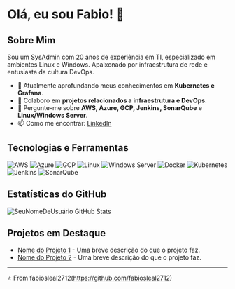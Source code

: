 # Olá, eu sou Fabio! 👋

## Sobre Mim
Sou um SysAdmin com 20 anos de experiência em TI, especializado em ambientes Linux e Windows. Apaixonado por infraestrutura de rede e entusiasta da cultura DevOps.

- 🌱 Atualmente aprofundando meus conhecimentos em **Kubernetes e Grafana**.
- 👯 Colaboro em **projetos relacionados a infraestrutura e DevOps**.
- 💬 Pergunte-me sobre **AWS, Azure, GCP, Jenkins, SonarQube** e **Linux/Windows Server**.
- 📫 Como me encontrar: [LinkedIn](https://www.linkedin.com/in/fabiosleal2712/)

## Tecnologias e Ferramentas
![AWS](https://img.shields.io/badge/-AWS-black?style=flat-square&logo=amazonaws)
![Azure](https://img.shields.io/badge/-Azure-black?style=flat-square&logo=microsoftazure)
![GCP](https://img.shields.io/badge/-GCP-black?style=flat-square&logo=googlecloud)
![Linux](https://img.shields.io/badge/-Linux-black?style=flat-square&logo=linux)
![Windows Server](https://img.shields.io/badge/-Windows%20Server-black?style=flat-square&logo=windows)
![Docker](https://img.shields.io/badge/-Docker-black?style=flat-square&logo=docker)
![Kubernetes](https://img.shields.io/badge/-Kubernetes-black?style=flat-square&logo=kubernetes)
![Jenkins](https://img.shields.io/badge/-Jenkins-black?style=flat-square&logo=jenkins)
![SonarQube](https://img.shields.io/badge/-SonarQube-black?style=flat-square&logo=sonarqube)

## Estatísticas do GitHub
![SeuNomeDeUsuário GitHub Stats](https://github-readme-stats.vercel.app/api?username=fabiosleal2712&show_icons=true)

## Projetos em Destaque
- [Nome do Projeto 1](LINK_DO_PROJETO) - Uma breve descrição do que o projeto faz.
- [Nome do Projeto 2](LINK_DO_PROJETO) - Uma breve descrição do que o projeto faz.

---

⭐️ From fabiosleal2712(https://github.com/fabiosleal2712)
